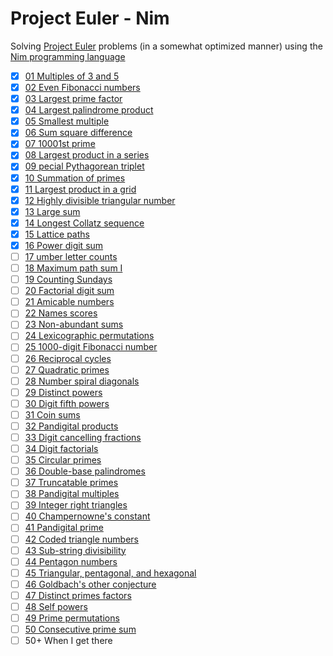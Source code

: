 # Project Euler - Nim
Solving [Project Euler](https://projecteuler.net) problems (in a somewhat optimized manner) using the [Nim programming language](https://nim-lang.org/)

- [x] [01 Multiples of 3 and 5](mult35.nim)
- [x] [02 Even Fibonacci numbers](evenFibNum.nim)
- [x] [03 Largest prime factor](largePFactor.nim)
- [x] [04 Largest palindrome product](largestPal3Dig.nim)
- [x] [05 Smallest multiple](smallestMult.nim)
- [x] [06 Sum square difference](sumSquareDiff.nim)
- [x] [07 10001st prime](nthPrime.nim)
- [x] [08 Largest product in a series](largeProdSeries.nim)
- [x] [09 pecial Pythagorean triplet](specialPythTriple.nim)
- [x] [10 Summation of primes](sumPrimes.nim)
- [x] [11 Largest product in a grid](largeProdGrid.nim)
- [x] [12 Highly divisible triangular number](divTriangNumber.nim)
- [x] [13 Large sum](largeSum.nim)
- [x] [14 Longest Collatz sequence](longestCollatzSeq.nim)
- [x] [15 Lattice paths](latticePaths.nim)
- [x] [16 Power digit sum](powDigSum.nim)
- [ ] [17 umber letter counts]()
- [ ] [18 Maximum path sum I]()
- [ ] [19 Counting Sundays]()
- [ ] [20 Factorial digit sum]()
- [ ] [21 Amicable numbers]()
- [ ] [22 Names scores]()
- [ ] [23 Non-abundant sums]()
- [ ] [24 Lexicographic permutations]()
- [ ] [25 1000-digit Fibonacci number]()
- [ ] [26 Reciprocal cycles]()
- [ ] [27 Quadratic primes]()
- [ ] [28 Number spiral diagonals]()
- [ ] [29 Distinct powers]()
- [ ] [30 Digit fifth powers]()
- [ ] [31 Coin sums]()
- [ ] [32 Pandigital products]()
- [ ] [33 Digit cancelling fractions]()
- [ ] [34 Digit factorials]()
- [ ] [35 Circular primes]()
- [ ] [36 Double-base palindromes]()
- [ ] [37 Truncatable primes]()
- [ ] [38 Pandigital multiples]()
- [ ] [39 Integer right triangles]()
- [ ] [40 Champernowne's constant]()
- [ ] [41 Pandigital prime]()
- [ ] [42 Coded triangle numbers]()
- [ ] [43 Sub-string divisibility]()
- [ ] [44 Pentagon numbers]()
- [ ] [45 Triangular, pentagonal, and hexagonal]()
- [ ] [46 Goldbach's other conjecture]()
- [ ] [47 Distinct primes factors]()
- [ ] [48 Self powers]()
- [ ] [49 Prime permutations]()
- [ ] [50 Consecutive prime sum]()
- [ ] 50+ When I get there